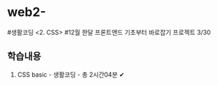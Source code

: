 # web2-
#생활코딩 <2. CSS>
#12월 한달 프론트앤드 기초부터 바로잡기 프로젝트 3/30

## 학습내용

1. CSS basic - 생활코딩 - 총 2시간04분 ✔
